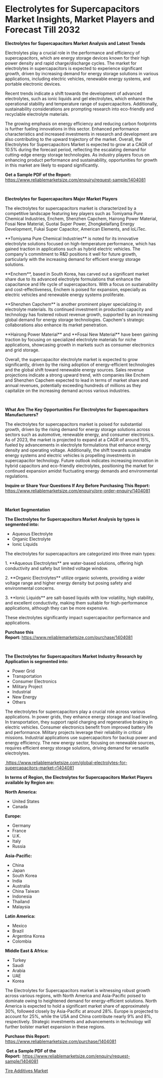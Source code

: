 <p><h1>Electrolytes for Supercapacitors Market Insights, Market Players and Forecast Till 2032</h1></p><p><strong>Electrolytes for Supercapacitors Market Analysis and Latest Trends</strong></p>
<p><p>Electrolytes play a crucial role in the performance and efficiency of supercapacitors, which are energy storage devices known for their high power density and rapid charge/discharge cycles. The market for electrolytes in supercapacitors is expected to experience significant growth, driven by increasing demand for energy storage solutions in various applications, including electric vehicles, renewable energy systems, and portable electronic devices. </p><p>Recent trends indicate a shift towards the development of advanced electrolytes, such as ionic liquids and gel electrolytes, which enhance the operational stability and temperature range of supercapacitors. Additionally, sustainability considerations are prompting research into eco-friendly and recyclable electrolyte materials. </p><p>The growing emphasis on energy efficiency and reducing carbon footprints is further fueling innovations in this sector. Enhanced performance characteristics and increased investments in research and development are also contributing to the upward trajectory of the market. Overall, the Electrolytes for Supercapacitors Market is expected to grow at a CAGR of 10.5% during the forecast period, reflecting the escalating demand for cutting-edge energy storage technologies. As industry players focus on enhancing product performance and sustainability, opportunities for growth in this market are likely to expand significantly.</p></p>
<p><strong>Get a Sample PDF of the Report:&nbsp;</strong> <a href="https://www.reliablemarketsize.com/enquiry/request-sample/1404081?utm_campaign=1898&utm_medium=2&utm_source=Github&utm_content=ia&utm_term=13012025&utm_id=electrolytes-for-supercapacitors">https://www.reliablemarketsize.com/enquiry/request-sample/1404081</a></p>
<p>&nbsp;</p>
<p><strong>Electrolytes for Supercapacitors Major Market Players</strong></p>
<p><p>The electrolytes for supercapacitors market is characterized by a competitive landscape featuring key players such as Tomiyama Pure Chemical Industries, Enchem, Shenzhen Capchem, Hairong Power Material, Fosai New Material, Guotai Super Power, Zhongkelaifang Energy Development, Fukai Super Capacitor, American Elements, and IoLiTec. </p><p>**Tomiyama Pure Chemical Industries** is noted for its innovative electrolyte solutions focused on high-temperature performance, which has gained traction in applications such as hybrid electric vehicles. The company's commitment to R&D positions it well for future growth, particularly with the increasing demand for efficient energy storage solutions.</p><p>**Enchem**, based in South Korea, has carved out a significant market share due to its advanced electrolyte formulations that enhance the capacitance and life cycle of supercapacitors. With a focus on sustainability and cost-effectiveness, Enchem is poised for expansion, especially as electric vehicles and renewable energy systems proliferate.</p><p>**Shenzhen Capchem** is another prominent player specializing in electrolyte materials. Its continued investment in production capacity and technology has fostered robust revenue growth, supported by an increasing global demand for energy storage technologies. Capchem's strategic collaborations also enhance its market penetration.</p><p>**Hairong Power Material** and **Fosai New Material** have been gaining traction by focusing on specialized electrolyte materials for niche applications, showcasing growth in markets such as consumer electronics and grid storage.</p><p>Overall, the supercapacitor electrolyte market is expected to grow significantly, driven by the rising adoption of energy-efficient technologies and the global shift toward renewable energy sources. Sales revenue projections indicate a strong upward trend, with companies like Enchem and Shenzhen Capchem expected to lead in terms of market share and annual revenues, potentially exceeding hundreds of millions as they capitalize on the increasing demand across various industries.</p></p>
<p>&nbsp;</p>
<p><strong>What Are The Key Opportunities For Electrolytes for Supercapacitors Manufacturers?</strong></p>
<p><p>The electrolytes for supercapacitors market is poised for substantial growth, driven by the rising demand for energy storage solutions across sectors such as automotive, renewable energy, and consumer electronics. As of 2023, the market is projected to expand at a CAGR of around 15%, fueled by advancements in electrolyte formulations that enhance energy density and operating voltage. Additionally, the shift towards sustainable energy systems and electric vehicles is propelling investments in supercapacitor technology. Future outlook indicates increasing innovation in hybrid capacitors and eco-friendly electrolytes, positioning the market for continued expansion amidst fluctuating energy demands and environmental regulations.</p></p>
<p><strong>Inquire or Share Your Questions If Any Before Purchasing This Report:</strong> <a href="https://www.reliablemarketsize.com/enquiry/pre-order-enquiry/1404081?utm_campaign=1898&utm_medium=2&utm_source=Github&utm_content=ia&utm_term=13012025&utm_id=electrolytes-for-supercapacitors">https://www.reliablemarketsize.com/enquiry/pre-order-enquiry/1404081</a></p>
<p>&nbsp;</p>
<p><strong>Market Segmentation</strong></p>
<p><strong>The Electrolytes for Supercapacitors Market Analysis by types is segmented into:</strong></p>
<p><ul><li>Aqueous Electrolyte</li><li>Organic Electrolyte</li><li>Ionic Liquids</li></ul></p>
<p><p>The electrolytes for supercapacitors are categorized into three main types: </p><p>1. **Aqueous Electrolytes** are water-based solutions, offering high conductivity and safety but limited voltage window.</p><p>   </p><p>2. **Organic Electrolytes** utilize organic solvents, providing a wider voltage range and higher energy density but posing safety and environmental concerns.</p><p>3. **Ionic Liquids** are salt-based liquids with low volatility, high stability, and excellent conductivity, making them suitable for high-performance applications, although they can be more expensive. </p><p>These electrolytes significantly impact supercapacitor performance and applications.</p></p>
<p><strong>Purchase this Report:&nbsp;</strong><a href="https://www.reliablemarketsize.com/purchase/1404081?utm_campaign=1898&utm_medium=2&utm_source=Github&utm_content=ia&utm_term=13012025&utm_id=electrolytes-for-supercapacitors">https://www.reliablemarketsize.com/purchase/1404081</a></p>
<p>&nbsp;</p>
<p><strong>The Electrolytes for Supercapacitors Market Industry Research by Application is segmented into:</strong></p>
<p><ul><li>Power Grid</li><li>Transportation</li><li>Consumer Electronics</li><li>Military Project</li><li>Industrial</li><li>New Energy</li><li>Others</li></ul></p>
<p><p>The electrolytes for supercapacitors play a crucial role across various applications. In power grids, they enhance energy storage and load leveling. In transportation, they support rapid charging and regenerative braking in electric vehicles. Consumer electronics benefit from improved battery life and performance. Military projects leverage their reliability in critical missions. Industrial applications use supercapacitors for backup power and energy efficiency. The new energy sector, focusing on renewable sources, requires efficient energy storage solutions, driving demand for versatile electrolytes.</p></p>
<p><a href="https://www.reliablemarketsize.com/global-electrolytes-for-supercapacitors-market-r1404081?utm_campaign=1898&utm_medium=2&utm_source=Github&utm_content=ia&utm_term=13012025&utm_id=electrolytes-for-supercapacitors">&nbsp;https://www.reliablemarketsize.com/global-electrolytes-for-supercapacitors-market-r1404081</a></p>
<p><strong>In terms of Region, the Electrolytes for Supercapacitors Market Players available by Region are:</strong></p>
<p>
    <p> <strong> North America: </strong>
        <ul>
            <li>United States</li>
            <li>Canada</li>
        </ul>
        </p> 
    <p> <strong> Europe: </strong>
        <ul>
            <li>Germany</li>
            <li>France</li>
            <li>U.K.</li>
            <li>Italy</li>
            <li>Russia</li>
        </ul>
        </p> 
    <p> <strong> Asia-Pacific: </strong>
        <ul>
            <li>China</li>
            <li>Japan</li>
            <li>South Korea</li>
            <li>India</li>
            <li>Australia</li>
            <li>China Taiwan</li>
            <li>Indonesia</li>
            <li>Thailand</li>
            <li>Malaysia</li>
        </ul>
        </p> 
    <p> <strong> Latin America: </strong>
        <ul>
            <li>Mexico</li>
            <li>Brazil</li>
            <li>Argentina Korea</li>
            <li>Colombia</li>
        </ul>
        </p> 
    <p> <strong> Middle East & Africa: </strong>
        <ul>
            <li>Turkey</li>
            <li>Saudi</li>
            <li>Arabia</li>
            <li>UAE</li>
            <li>Korea</li>
        </ul>
    </p>
    </p>
<p><p>The Electrolytes for Supercapacitors market is witnessing robust growth across various regions, with North America and Asia-Pacific poised to dominate owing to heightened demand for energy-efficient solutions. North America is expected to hold a significant market share of approximately 30%, followed closely by Asia-Pacific at around 28%. Europe is projected to account for 25%, while the USA and China contribute nearly 9% and 8%, respectively. Strategic investments and advancements in technology will further bolster market expansion in these regions.</p></p>
<p><strong>Purchase this Report: </strong><a href="https://www.reliablemarketsize.com/purchase/1404081?utm_campaign=1898&utm_medium=2&utm_source=Github&utm_content=ia&utm_term=13012025&utm_id=electrolytes-for-supercapacitors">https://www.reliablemarketsize.com/purchase/1404081</a></p>
<p>&nbsp;<strong>Get a Sample PDF of the Report:&nbsp;&nbsp;</strong><a href="https://www.reliablemarketsize.com/enquiry/request-sample/1404081?utm_campaign=1898&utm_medium=2&utm_source=Github&utm_content=ia&utm_term=13012025&utm_id=electrolytes-for-supercapacitors">https://www.reliablemarketsize.com/enquiry/request-sample/1404081</a></p>
<p><strong></strong></p>
<p><p><a href="https://github.com/Chiragrp22/Market-Research-Report-List-7/blob/main/tire-additives-market.md?utm_campaign=1898&utm_medium=2&utm_source=Github&utm_content=ia&utm_term=13012025&utm_id=electrolytes-for-supercapacitors">Tire Additives Market</a></p></p>
